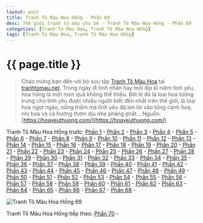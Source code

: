 ```yaml
---
layout: post
title: Tranh Tô Màu Hoa Hồng - Phần 69
desc: Thế giới tranh tô màu cho bé - Tranh Tô Màu Hoa Hồng - Phần 69
categoties: [Tranh To Mau Hoa, Tranh Tô Màu Hoa Hồng]
tags: [Tranh To Mau Hoa, Tranh Tô Màu Hoa Hồng]
---
```

{{ page.title }}
================
> Chào mừng bạn đến với bộ sưu tập [Tranh Tô Màu Hoa](http://tranhtomau.net/) tại [tranhtomau.net](http://tranhtomau.net/). Trong ngày lễ tình nhân hay mỗi dịp kỉ niệm tình yêu, hoa hồng là một món quà không thể thiếu. Bởi lẽ đó là loại hoa tượng trưng cho tình yêu được nhiều người biết đến nhất trên thế giới, là loại hoa ngọt ngào, nồng thắm mà tình yêu đã len lỏi vào từng cánh hoa, nhị hoa và cả hương thơm dịu nhẹ phảng phất... Nguồn: [https://hoayeuthuong.com/](https://hoayeuthuong.com/)

Tranh Tô Màu Hoa Hồng trước: [Phần 1](http://tranhtomau.net/2018/05/14/Tranh-To-Mau-Hoa-phan-1.html) - [Phần 2](http://tranhtomau.net/2018/05/14/Tranh-To-Mau-Hoa-phan-2.html) - [Phần 3](http://tranhtomau.net/2018/05/14/Tranh-To-Mau-Hoa-phan-3.html) - [Phần 4](http://tranhtomau.net/2018/05/14/Tranh-To-Mau-Hoa-phan-4.html) - [Phần 5](http://tranhtomau.net/2018/05/14/Tranh-To-Mau-Hoa-phan-5.html) - [Phần 6](http://tranhtomau.net/2018/05/14/Tranh-To-Mau-Hoa-phan-6.html) - [Phần 7](http://tranhtomau.net/2018/05/14/Tranh-To-Mau-Hoa-phan-7.html) - [Phần 8](http://tranhtomau.net/2018/05/14/Tranh-To-Mau-Hoa-phan-8.html) - [Phần 9](http://tranhtomau.net/2018/05/14/Tranh-To-Mau-Hoa-phan-9.html) - [Phần 10](http://tranhtomau.net/2018/05/14/Tranh-To-Mau-Hoa-phan-10.html) - [Phần 11](http://tranhtomau.net/2018/05/14/Tranh-To-Mau-Hoa-phan-11.html) - [Phần 12](http://tranhtomau.net/2018/05/14/Tranh-To-Mau-Hoa-phan-12.html) - [Phần 13](http://tranhtomau.net/2018/05/14/Tranh-To-Mau-Hoa-phan-13.html) - [Phần 14](http://tranhtomau.net/2018/05/14/Tranh-To-Mau-Hoa-phan-14.html) - [Phần 15](http://tranhtomau.net/2018/05/14/Tranh-To-Mau-Hoa-phan-15.html) - [Phần 16](http://tranhtomau.net/2018/05/14/Tranh-To-Mau-Hoa-phan-16.html) - [Phần 17](http://tranhtomau.net/2018/05/14/Tranh-To-Mau-Hoa-phan-17.html) - [Phần 18](http://tranhtomau.net/2018/05/14/Tranh-To-Mau-Hoa-phan-18.html) - [Phần 19](http://tranhtomau.net/2018/05/14/Tranh-To-Mau-Hoa-phan-19.html) - [Phần 20](http://tranhtomau.net/2018/05/14/Tranh-To-Mau-Hoa-phan-20.html) - [Phần 21](http://tranhtomau.net/2018/05/14/Tranh-To-Mau-Hoa-phan-21.html) - [Phần 22](http://tranhtomau.net/2018/05/14/Tranh-To-Mau-Hoa-phan-22.html) - [Phần 23](http://tranhtomau.net/2018/05/14/Tranh-To-Mau-Hoa-phan-23.html) - [Phần 24](http://tranhtomau.net/2018/05/14/Tranh-To-Mau-Hoa-phan-24.html) - [Phần 25](http://tranhtomau.net/2018/05/14/Tranh-To-Mau-Hoa-phan-25.html) - [Phần 26](http://tranhtomau.net/2018/05/14/Tranh-To-Mau-Hoa-phan-26.html) - [Phần 27](http://tranhtomau.net/2018/05/14/Tranh-To-Mau-Hoa-phan-27.html) - [Phần 28](http://tranhtomau.net/2018/05/14/Tranh-To-Mau-Hoa-phan-28.html) - [Phần 29](http://tranhtomau.net/2018/05/14/Tranh-To-Mau-Hoa-phan-29.html) - [Phần 30](http://tranhtomau.net/2018/05/14/Tranh-To-Mau-Hoa-phan-30.html) - [Phần 31](http://tranhtomau.net/2018/05/14/Tranh-To-Mau-Hoa-phan-31.html) - [Phần 32](http://tranhtomau.net/2018/05/14/Tranh-To-Mau-Hoa-phan-32.html) - [Phần 33](http://tranhtomau.net/2018/05/14/Tranh-To-Mau-Hoa-phan-33.html) - [Phần 34](http://tranhtomau.net/2018/05/14/Tranh-To-Mau-Hoa-phan-34.html) - [Phần 35](http://tranhtomau.net/2018/05/14/Tranh-To-Mau-Hoa-phan-35.html) - [Phần 36](http://tranhtomau.net/2018/05/14/Tranh-To-Mau-Hoa-phan-36.html) - [Phần 37](http://tranhtomau.net/2018/05/14/Tranh-To-Mau-Hoa-phan-37.html) - [Phần 38](http://tranhtomau.net/2018/05/14/Tranh-To-Mau-Hoa-phan-38.html) - [Phần 39](http://tranhtomau.net/2018/05/14/Tranh-To-Mau-Hoa-phan-39.html) - [Phần 40](http://tranhtomau.net/2018/05/14/Tranh-To-Mau-Hoa-phan-40.html) - [Phần 41](http://tranhtomau.net/2018/05/14/Tranh-To-Mau-Hoa-phan-41.html) - [Phần 42](http://tranhtomau.net/2018/05/14/Tranh-To-Mau-Hoa-phan-42.html) - [Phần 43](http://tranhtomau.net/2018/05/14/Tranh-To-Mau-Hoa-phan-43.html) - [Phần 44](http://tranhtomau.net/2018/05/14/Tranh-To-Mau-Hoa-phan-44.html) - [Phần 45](http://tranhtomau.net/2018/05/14/Tranh-To-Mau-Hoa-phan-45.html) - [Phần 46](http://tranhtomau.net/2018/05/14/Tranh-To-Mau-Hoa-phan-46.html) - [Phần 47](http://tranhtomau.net/2018/05/14/Tranh-To-Mau-Hoa-phan-47.html) - [Phần 48](http://tranhtomau.net/2018/05/14/Tranh-To-Mau-Hoa-phan-48.html) - [Phần 49](http://tranhtomau.net/2018/05/14/Tranh-To-Mau-Hoa-phan-49.html) - [Phần 50](http://tranhtomau.net/2018/05/14/Tranh-To-Mau-Hoa-phan-50.html) - [Phần 51](http://tranhtomau.net/2018/05/14/Tranh-To-Mau-Hoa-phan-51.html) - [Phần 52](http://tranhtomau.net/2018/05/14/Tranh-To-Mau-Hoa-phan-52.html) - [Phần 53](http://tranhtomau.net/2018/05/14/Tranh-To-Mau-Hoa-phan-53.html) - [Phần 54](http://tranhtomau.net/2018/05/14/Tranh-To-Mau-Hoa-phan-54.html) - [Phần 55](http://tranhtomau.net/2018/05/14/Tranh-To-Mau-Hoa-phan-55.html) - [Phần 56](http://tranhtomau.net/2018/05/14/Tranh-To-Mau-Hoa-phan-56.html) - [Phần 57](http://tranhtomau.net/2018/05/14/Tranh-To-Mau-Hoa-phan-57.html) - [Phần 58](http://tranhtomau.net/2018/05/14/Tranh-To-Mau-Hoa-phan-58.html) - [Phần 59](http://tranhtomau.net/2018/05/14/Tranh-To-Mau-Hoa-phan-59.html) - [Phần 60](http://tranhtomau.net/2018/05/14/Tranh-To-Mau-Hoa-phan-60.html) - [Phần 61](http://tranhtomau.net/2018/05/14/Tranh-To-Mau-Hoa-phan-61.html) - [Phần 62](http://tranhtomau.net/2018/05/14/Tranh-To-Mau-Hoa-phan-62.html) - [Phần 63](http://tranhtomau.net/2018/05/14/Tranh-To-Mau-Hoa-phan-63.html) - [Phần 64](http://tranhtomau.net/2018/05/14/Tranh-To-Mau-Hoa-phan-64.html) - [Phần 65](http://tranhtomau.net/2018/05/14/Tranh-To-Mau-Hoa-phan-65.html) - [Phần 66](http://tranhtomau.net/2018/05/14/Tranh-To-Mau-Hoa-phan-66.html) - [Phần 67](http://tranhtomau.net/2018/05/14/Tranh-To-Mau-Hoa-phan-67.html) - [Phần 68](http://tranhtomau.net/2018/05/14/Tranh-To-Mau-Hoa-phan-68.html) - 

<script async src="//pagead2.googlesyndication.com/pagead/js/adsbygoogle.js"></script><!-- TextAds-Responsive --><ins class="adsbygoogle" style="display:block" data-ad-client="ca-pub-6753140515841889" data-ad-slot="9811874670" data-ad-format="auto"></ins><script> (adsbygoogle = window.adsbygoogle || []).push({}); </script>

![Tranh Tô Màu Hoa Hồng 69](http://tranhtomau.net/img1/Tranh-To-Mau-Hoa%20(69).jpg "Tranh Tô Màu Hoa Hồng 69")

<script async src="//pagead2.googlesyndication.com/pagead/js/adsbygoogle.js"></script><!-- TextAds-Responsive --><ins class="adsbygoogle" style="display:block" data-ad-client="ca-pub-6753140515841889" data-ad-slot="9811874670" data-ad-format="auto"></ins><script> (adsbygoogle = window.adsbygoogle || []).push({}); </script>

Tranh Tô Màu Hoa Hồng tiếp theo: [Phần 70](http://tranhtomau.net/2018/05/14/Tranh-To-Mau-Hoa-phan-70.html) - 
